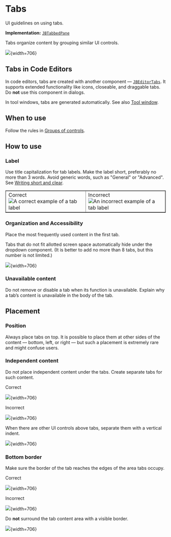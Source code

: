 <!-- Copyright 2000-2024 JetBrains s.r.o. and contributors. Use of this source code is governed by the Apache 2.0 license. -->

# Tabs

<link-summary>UI guidelines on using tabs.</link-summary>

<tldr>

**Implementation:** [`JBTabbedPane`](%gh-ic%/platform/platform-api/src/com/intellij/ui/components/JBTabbedPane.java)

</tldr>

Tabs organize content by grouping similar UI controls.

![](01_Tabs.png){width=706}

## Tabs in Code Editors
In code editors, tabs are created with another component — [`JBEditorTabs`](%gh-ic%/platform/platform-api/src/com/intellij/ui/tabs/impl/JBEditorTabs.kt). It supports extended functionality like icons, closeable, and draggable tabs. Do **not** use this component in dialogs.

In tool windows, tabs are generated automatically. See also [Tool window](tool_window.md).

## When to use

Follow the rules in [Groups of controls](groups_of_controls.md).

## How to use

### Label

Use title capitalization for tab labels. Make the label short, preferably no more than 3 words.
Avoid generic words, such as "General" or "Advanced".
See [Writing short and clear](writing_short.md).

<table style="none" border="false">
  <tr>
<td width="50%">
      <format color="Green" style="bold">Correct</format><img src="02_How_to_use_correct.png" alt="A correct example of a tab label"/>
    </td>
    <td width="50%">
      <format color="Red" style="bold">Incorrect</format><img src="02_How_to_use_incorrect.png" alt="An incorrect example of a tab label"/>
    </td>
  </tr>
</table>

###  Organization and Accessibility

Place the most frequently used content in the first tab.

Tabs that do not fit allotted screen space automatically hide under the dropdown component.
(It is better to add no more than 8 tabs, but this number is not limited.)

![](03_How_to_use.png){width=706}

### Unavailable content

Do not remove or disable a tab when its function is unavailable. Explain why a tab’s content is unavailable in the body of the tab.

## Placement

### Position

Always place tabs on top. It is possible to place them at other sides of the content — bottom, left, or right — but such a placement is extremely rare and might confuse users.


### Independent content

Do not place independent content under the tabs. Create separate tabs for such content.

<format color="369650" style="bold">Correct</format>

![](06_Placement﻿_correct.png){width=706}

<format color="E55765" style="bold">Incorrect</format>

![](06_Placement﻿_incorrect.png){width=706}

When there are other UI controls above tabs, separate them with a vertical indent.

![](07_Placement﻿_correct.png){width=706}

### Bottom border

Make sure the border of the tab reaches the edges of the area tabs occupy.

<format color="369650" style="bold">Correct</format>

![](04_Placement﻿_correct.png){width=706}

<format color="E55765" style="bold">Incorrect</format>

![](04_Placement﻿_incorrect.png){width=706}

Do **not** surround the tab content area with a visible border.

![](05_Placement﻿_incorrect.png){width=706}
